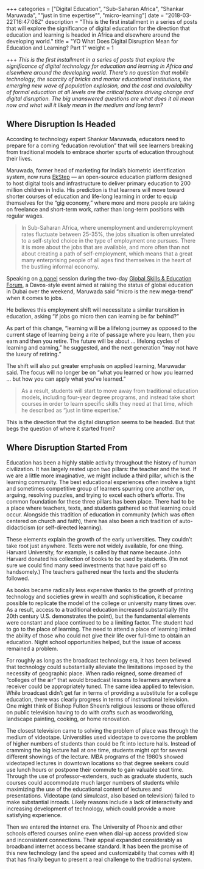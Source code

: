 +++
categories = ["Digital Education", "Sub-Saharan Africa", "Shankar Maruwada", "\"just in time expertise\"", "micro-learning"]
date = "2018-03-22T16:47:08Z"
description = "This is the first installment in a series of posts that will explore the significance of digital education for the direction that education and learning is headed in Africa and elsewhere around the developing world."
title = "YO What Does Digital Disruption Mean for Education and Learning? Part 1"
weight = 1

+++
_This is the first installment in a series of posts that explore the significance of digital technology for education and learning in Africa and elsewhere around the developing world. There's no question that mobile technology, the scarcity of bricks and mortar educational institutions, the emerging new wave of population explosion, and the cost and availability of formal education at all levels are the critical factors driving change and digital disruption. The big unanswered questions are what does it all mean now and what will it likely mean in the medium and long term?_

## Where Disruption Is Headed

According to technology expert Shankar Maruwada, educators need to prepare for a coming “education revolution” that will see learners breaking from traditional models to embrace shorter spurts of education throughout their lives.

Maruwada, former head of marketing for India’s biometric identification system, now runs [EkStep](https://ekstep.org/) — an open-source education platform designed to host digital tools and infrastructure to deliver primary education to 200 million children in India. His prediction is that learners will move toward shorter courses of education and life-long learning in order to equip themselves for the “gig economy,” where more and more people are taking on freelance and short-term work, rather than long-term positions with regular wages.

> In Sub-Saharan Africa, where unemployment and underemployment rates fluctuate between 25-35%, the jobs situation is often unrelated to a self-styled choice in the type of employment one pursues. There it is more about the jobs that are available, and more often than not about creating a path of self-employment, which means that a great many enterprising people of all ages find themselves in the heart of the bustling informal economy.

Speaking on [a panel](https://www.educationandskillsforum.org/ehome/200172311/videos) session during the two-day [Global Skills & Education Forum](https://www.devex.com/news/minding-the-gaps-at-the-global-education-skills-forum-92337), a Davos-style event aimed at raising the status of global education in Dubai over the weekend, Maruwada said “micro is the new mega-trend” when it comes to jobs.

He believes this employment shift will necessitate a similar transition in education, asking “if jobs go micro then can learning be far behind?”

As part of this change, “learning will be a lifelong journey as opposed to the current stage of learning being a rite of passage where you learn, then you earn and then you retire. The future will be about … lifelong cycles of learning and earning,” he suggested, and the next generation “may not have the luxury of retiring.”

The shift will also put greater emphasis on applied learning, Maruwadar said. The focus will no longer be on “what you learned or how you learned … but how you can apply what you’ve learned.”

> As a result, students will start to move away from traditional education models, including four-year degree programs, and instead take short courses in order to learn specific skills they need at that time, which he described as “just in time expertise.”

This is the direction that the digital disruption seems to be headed. But that begs the question of where it started from?

## Where Disruption Started From

Education has been a highly stable activity throughout the history of human civilization. It has largely rested upon two pillars: the teacher and the text. If we are a little more imaginative, we might include a third pillar, which is the learning community. The best educational experiences often involve a tight and sometimes competitive group of learners spurring one another on, arguing, resolving puzzles, and trying to excel each other’s efforts. The common foundation for these three pillars has been place. There had to be a place where teachers, texts, and students gathered so that learning could occur. Alongside this tradition of education in community (which was often centered on church and faith), there has also been a rich tradition of auto-didacticism (or self-directed learning).

These elements explain the growth of the early universities. They couldn’t take root just anywhere. Texts were not widely available, for one thing. Harvard University, for example, is called by that name because John Harvard donated his collection of books to be used by students. (I’m not sure we could find many seed investments that have paid off so handsomely.) The teachers gathered near the texts and the students followed.

As books became radically less expensive thanks to the growth of printing technology and societies grew in wealth and sophistication, it became possible to replicate the model of the college or university many times over. As a result, access to a traditional education increased substantially (the 20th century U.S. demonstrates the point), but the fundamental elements were constant and place continued to be a limiting factor. The student had to go to the place of learning. The need to attend a place of learning limited the ability of those who could not give their life over full-time to obtain an education. Night school opportunities helped, but the issue of access remained a problem.

For roughly as long as the broadcast technology era, it has been believed that technology could substantially alleviate the limitations imposed by the necessity of geographic place. When radio reigned, some dreamed of “colleges of the air” that would broadcast lessons to learners anywhere a receiver could be appropriately tuned. The same idea applied to television. While broadcast didn’t get far in terms of providing a substitute for a college education, there was clearly progress in terms of instructional television. One might think of Bishop Fulton Sheen’s religious lessons or those offered on public television having to do with crafts such as woodworking, landscape painting, cooking, or home renovation.

The closest television came to solving the problem of place was through the medium of videotape. Universities used videotape to overcome the problem of higher numbers of students than could be fit into lecture halls. Instead of cramming the big lecture hall at one time, students might opt for several different showings of the lecture. MBA programs of the 1980’s showed videotaped lectures in downtown locations so that degree seekers could use lunch hours or postpone their commute to gain valuable seat time. Through the use of professor-extenders, such as graduate students, such courses could accommodate much larger numbers of students while maximizing the use of the educational content of lectures and presentations. Videotape (and simulcast, also based on television) failed to make substantial inroads. Likely reasons include a lack of interactivity and increasing development of technology, which could provide a more satisfying experience.

Then we entered the internet era. The University of Phoenix and other schools offered courses online even when dial-up access provided slow and inconsistent connections. Their appeal expanded considerably as broadband internet access became standard. It has been the promise of this new technology (and the speed and customizability that comes with it) that has finally begun to present a real challenge to the traditional system.